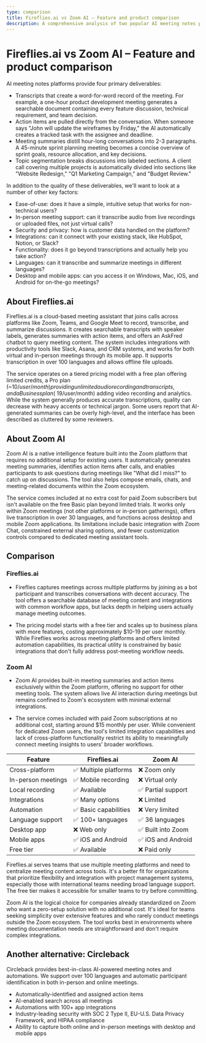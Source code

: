 ```yaml
---
type: comparison
title: Fireflies.ai vs Zoom AI – Feature and product comparison
description: A comprehensive analysis of two popular AI meeting notes platforms, comparing their features, pricing, and use cases for transcription, action items, summaries, and topic segmentation.
---
```


# Fireflies.ai vs Zoom AI – Feature and product comparison

AI meeting notes platforms provide four primary deliverables:
* Transcripts that create a word-for-word record of the meeting. For example, a one-hour product development meeting generates a searchable document containing every feature discussion, technical requirement, and team decision.
* Action items are pulled directly from the conversation. When someone says "John will update the wireframes by Friday," the AI automatically creates a tracked task with the assignee and deadline.
* Meeting summaries distill hour-long conversations into 2-3 paragraphs. A 45-minute sprint planning meeting becomes a concise overview of sprint goals, resource allocation, and key decisions.
* Topic segmentation breaks discussions into labeled sections. A client call covering multiple projects is automatically divided into sections like "Website Redesign," "Q1 Marketing Campaign," and "Budget Review."

In addition to the quality of these deliverables, we'll want to look at a number of other key factors:
* Ease-of-use: does it have a simple, intuitive setup that works for non-technical users?
* In-person meeting support: can it transcribe audio from live recordings or uploaded files, not just virtual calls?
* Security and privacy: how is customer data handled on the platform?
* Integrations: can it connect with your existing stack, like HubSpot, Notion, or Slack?
* Functionality: does it go beyond transcriptions and actually help you take action?
* Languages: can it transcribe and summarize meetings in different languages?
* Desktop and mobile apps: can you access it on Windows, Mac, iOS, and Android for on-the-go meetings?

## About Fireflies.ai
Fireflies.ai is a cloud-based meeting assistant that joins calls across platforms like Zoom, Teams, and Google Meet to record, transcribe, and summarize discussions. It creates searchable transcripts with speaker labels, generates summaries with action items, and offers an AskFred chatbot to query meeting content. The system includes integrations with productivity tools like Slack, Asana, and CRM systems, and works for both virtual and in-person meetings through its mobile app. It supports transcription in over 100 languages and allows offline file uploads.

The service operates on a tiered pricing model with a free plan offering limited credits, a Pro plan (~$10/user/month) providing unlimited audio recording and transcripts, and a Business plan (~$19/user/month) adding video recording and analytics. While the system generally produces accurate transcriptions, quality can decrease with heavy accents or technical jargon. Some users report that AI-generated summaries can be overly high-level, and the interface has been described as cluttered by some reviewers.

## About Zoom AI
Zoom AI is a native intelligence feature built into the Zoom platform that requires no additional setup for existing users. It automatically generates meeting summaries, identifies action items after calls, and enables participants to ask questions during meetings like "What did I miss?" to catch up on discussions. The tool also helps compose emails, chats, and meeting-related documents within the Zoom ecosystem.

The service comes included at no extra cost for paid Zoom subscribers but isn't available on the free Basic plan beyond limited trials. It works only within Zoom meetings (not other platforms or in-person gatherings), offers live transcription in over 30 languages, and functions across desktop and mobile Zoom applications. Its limitations include basic integration with Zoom Chat, constrained external sharing options, and fewer customization controls compared to dedicated meeting assistant tools.

## Comparison
### Fireflies.ai

* Fireflies captures meetings across multiple platforms by joining as a bot participant and transcribes conversations with decent accuracy. The tool offers a searchable database of meeting content and integrations with common workflow apps, but lacks depth in helping users actually manage meeting outcomes.

* The pricing model starts with a free tier and scales up to business plans with more features, costing approximately $10-19 per user monthly. While Fireflies works across meeting platforms and offers limited automation capabilities, its practical utility is constrained by basic integrations that don't fully address post-meeting workflow needs.

### Zoom AI

* Zoom AI provides built-in meeting summaries and action items exclusively within the Zoom platform, offering no support for other meeting tools. The system allows live AI interaction during meetings but remains confined to Zoom's ecosystem with minimal external integrations.

* The service comes included with paid Zoom subscriptions at no additional cost, starting around $15 monthly per user. While convenient for dedicated Zoom users, the tool's limited integration capabilities and lack of cross-platform functionality restrict its ability to meaningfully connect meeting insights to users' broader workflows.

| Feature | Fireflies.ai | Zoom AI |
|---------|-------------|---------|
| Cross-platform | ✅ Multiple platforms | ❌ Zoom only |
| In-person meetings | ✅ Mobile recording | ❌ Virtual only |
| Local recording | ✅ Available | ✅ Partial support |
| Integrations | ✅ Many options | ❌ Limited |
| Automation | ✅ Basic capabilities | ❌ Very limited |
| Language support | ✅ 100+ languages | ✅ 36 languages |
| Desktop app | ❌ Web only | ✅ Built into Zoom |
| Mobile apps | ✅ iOS and Android | ✅ iOS and Android |
| Free tier | ✅ Available | ❌ Paid only |

Fireflies.ai serves teams that use multiple meeting platforms and need to centralize meeting content across tools. It's a better fit for organizations that prioritize flexibility and integration with project management systems, especially those with international teams needing broad language support. The free tier makes it accessible for smaller teams to try before committing.

Zoom AI is the logical choice for companies already standardized on Zoom who want a zero-setup solution with no additional cost. It's ideal for teams seeking simplicity over extensive features and who rarely conduct meetings outside the Zoom ecosystem. The tool works best in environments where meeting documentation needs are straightforward and don't require complex integrations.

## Another alternative: Circleback
Circleback provides best-in-class AI-powered meeting notes and automations. We support over 100 languages and automatic participant identification in both in-person and online meetings.
* Automatically-identified and assigned action items
* AI-enabled search across all meetings
* Automations with 100+ app integrations
* Industry-leading security with SOC 2 Type II, EU-U.S. Data Privacy Framework, and HIPAA compliance
* Ability to capture both online and in-person meetings with desktop and mobile apps